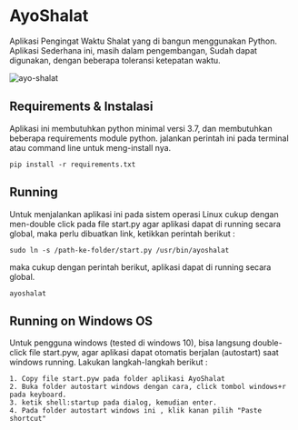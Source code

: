# AyoShalat
Aplikasi Pengingat Waktu Shalat yang di bangun menggunakan Python. Aplikasi Sederhana ini, masih dalam pengembangan, Sudah dapat digunakan, dengan beberapa toleransi ketepatan waktu.

![ayo-shalat](https://user-images.githubusercontent.com/3039273/110239515-d4a0a400-7f79-11eb-8709-161a03af465f.png)


## Requirements & Instalasi

Aplikasi ini membutuhkan python minimal versi 3.7, dan membutuhkan beberapa requirements module python. jalankan perintah ini pada terminal atau command line untuk meng-install nya.

```
pip install -r requirements.txt
```

## Running
Untuk menjalankan aplikasi ini pada sistem operasi Linux cukup dengan men-double click pada file start.py 
agar aplikasi dapat di running secara global, maka perlu dibuatkan link, ketikkan perintah berikut :

```
sudo ln -s /path-ke-folder/start.py /usr/bin/ayoshalat
```

maka cukup dengan perintah berikut, aplikasi dapat di running secara global.

```
ayoshalat
```

## Running on Windows OS
Untuk pengguna windows (tested di windows 10), bisa langsung double-click file start.pyw, agar aplikasi dapat otomatis berjalan (autostart) saat windows running. Lakukan langkah-langkah berikut :

```
1. Copy file start.pyw pada folder aplikasi AyoShalat
2. Buka folder autostart windows dengan cara, click tombol windows+r pada keyboard.
3. ketik shell:startup pada dialog, kemudian enter.
4. Pada folder autostart windows ini , klik kanan pilih "Paste shortcut"
```



